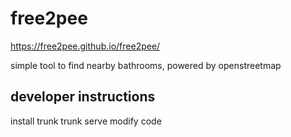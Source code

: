 # free2pee

https://free2pee.github.io/free2pee/

simple tool to find nearby bathrooms, powered by openstreetmap

## developer instructions
install trunk
trunk serve
modify code
